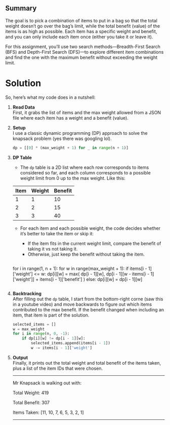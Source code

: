 ## Summary 

The goal is to pick a combination of items to put in a bag so that the total weight doesn’t go over the bag’s limit, while the total benefit (value) of the items is as high as possible. Each item has a specific weight and benefit, and you can only include each item once (either you take it or leave it).

For this assignment, you’ll use two search methods—Breadth-First Search (BFS) and Depth-First Search (DFS)—to explore different item combinations and find the one with the maximum benefit without exceeding the weight limit.


# Solution

So, here’s what my code does in a nutshell:

1. **Read Data**  
   First, it grabs the list of items and the max weight allowed from a JSON file where each item has a weight and a benefit (value).

2. **Setup**  
   I use a classic dynamic programming (DP) approach to solve the knapsack problem (yes there was googling lol).
   ```python
   dp = [[0] * (max_weight + 1) for _ in range(n + 1)]
   ```

3. **DP Table**  
   - The `dp` table is a 2D list where each row corresponds to items considered so far, and each column corresponds to a possible weight limit from 0 up to the max weight.
   Like this:

    | Item | Weight | Benefit |
    |-------|--------|---------|
    | 1     | 1      | 10      |
    | 2     | 2      | 15      |
    | 3     | 3      | 40      |


   - For each item and each possible weight, the code decides whether it’s better to take the item or skip it:
     - If the item fits in the current weight limit, compare the benefit of taking it vs not taking it.
     - Otherwise, just keep the benefit without taking the item.

     ```python
    for i in range(1, n + 1):
    for w in range(max_weight + 1):
        if items[i - 1]['weight'] <= w:
            dp[i][w] = max(
                dp[i - 1][w],
                dp[i - 1][w - items[i - 1]['weight']] + items[i - 1]['benefit']
            )
        else:
            dp[i][w] = dp[i - 1][w]
     ```

4. **Backtracking**  
   After filling out the `dp` table, I start from the bottom-right corne (saw this in a youtube video) and move backwards to figure out which items contributed to the max benefit. If the benefit changed when including an item, that item is part of the solution.

    ```python
    selected_items = []
    w = max_weight
    for i in range(n, 0, -1):
        if dp[i][w] != dp[i - 1][w]:
            selected_items.append(items[i - 1])
            w -= items[i - 1]['weight']
    ```

5. **Output**  
   Finally, it prints out the total weight and total benefit of the items taken, plus a list of the item IDs that were chosen.

    ----------------------------------------

    Mr Knapsack is walking out with:

    Total Weight: 419
    
    Total Benefit: 307
    
    Items Taken: [11, 10, 7, 6, 5, 3, 2, 1]

    ----------------------------------------

